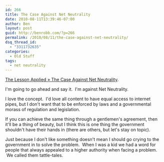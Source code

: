 ```yaml
---
id: 266
title: The Case Against Net Neutrality
date: 2010-08-11T13:39:46-07:00
author: Ben
layout: post
guid: http://benrobb.com/?p=266
permalink: /2010/08/11/the-case-against-net-neutrality/
dsq_thread_id:
  - "3311732635"
categories:
  - Old Stuff
tags:
  - net neutrality
---
```

<a href="http://www.thelessonapplied.com/2010/08/11/the-case-against-net-neutrality/">The Lesson Applied » The Case Against Net Neutrality</a>.

I'm going to go ahead and say it.  I'm against Net Neutrality.

I love the concept.  I'd love all content to have equal access to internet pipes, but I don't want that to be enforced by laws and a governmental morass of regulation and legislation.

If you can achieve the same thing through a gentlemen's agreement, then it'll be a thing of beauty, but I think this is one thing the government shouldn't have their hands in (there are others, but let's stay on topic).

Just because I don't like something doesn't mean I should go crying to the government in to solve the problem.  When I was a kid we had a word for people that always appealed to a higher authority when facing a problem.  We called them tattle-tales.